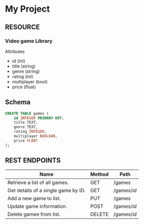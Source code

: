 # My Project
## RESOURCE
### Video game Library

Attributes
- id (int)
- title (string)
- genre (string)
- rating (int)
- multiplayer (bool)
- price (float)

## Schema
```sql
CREATE TABLE games (
    id INTEGER PRIMARY KEY,
    title TEXT,
    genre TEXT,
    rating INTEGER,
    multiplayer BOOLEAN,
    price FLOAT
);

```
## REST ENDPOINTS

| Name                                 | Method | Path            |
|--------------------------------------|--------|-----------------|
| Retrieve a list of all games.        | GET    | /games        |
| Get details of a single game by ID.  | GET    | /games/_id_   |
| Add a new game to list.           | PUT    | /games        |
| Update game information.             | POST   | /games/_id_   |
| Delete gamee from list.            | DELETE | /games/_id_   |
